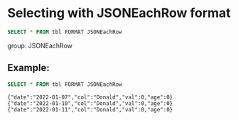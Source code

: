 # Selecting with JSONEachRow format

```sql
SELECT * FROM tbl FORMAT JSONEachRow
```


group: JSONEachRow

## Example: 
```sql
SELECT * FROM tbl FORMAT JSONEachRow
```
```
{"date":"2022-01-07","col":"Donald","val":0,"age":0}
{"date":"2022-01-10","col":"Donald","val":0,"age":0}
{"date":"2022-01-11","col":"Donald","val":0,"age":0}

```

